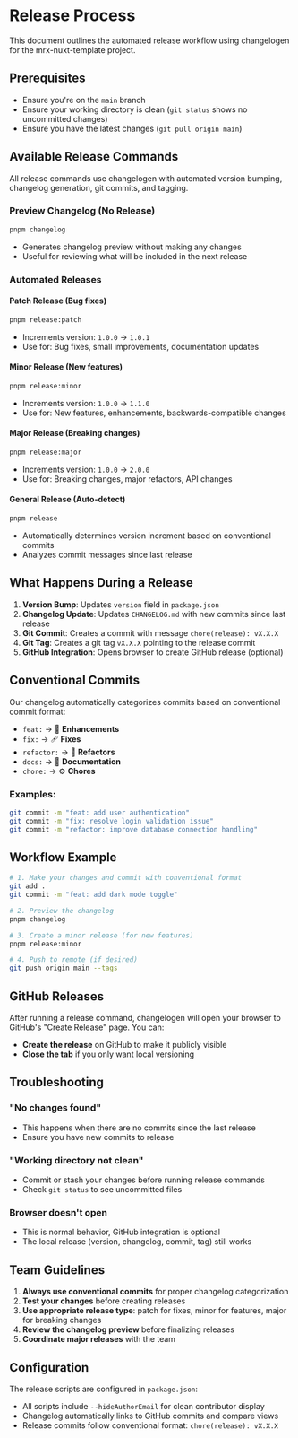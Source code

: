# Release Process

This document outlines the automated release workflow using changelogen for the mrx-nuxt-template project.

## Prerequisites

- Ensure you're on the `main` branch
- Ensure your working directory is clean (`git status` shows no uncommitted changes)
- Ensure you have the latest changes (`git pull origin main`)

## Available Release Commands

All release commands use changelogen with automated version bumping, changelog generation, git commits, and tagging.

### Preview Changelog (No Release)
```bash
pnpm changelog
```
- Generates changelog preview without making any changes
- Useful for reviewing what will be included in the next release

### Automated Releases

#### Patch Release (Bug fixes)
```bash
pnpm release:patch
```
- Increments version: `1.0.0` → `1.0.1`
- Use for: Bug fixes, small improvements, documentation updates

#### Minor Release (New features)
```bash
pnpm release:minor
```
- Increments version: `1.0.0` → `1.1.0`
- Use for: New features, enhancements, backwards-compatible changes

#### Major Release (Breaking changes)
```bash
pnpm release:major
```
- Increments version: `1.0.0` → `2.0.0`
- Use for: Breaking changes, major refactors, API changes

#### General Release (Auto-detect)
```bash
pnpm release
```
- Automatically determines version increment based on conventional commits
- Analyzes commit messages since last release

## What Happens During a Release

1. **Version Bump**: Updates `version` field in `package.json`
2. **Changelog Update**: Updates `CHANGELOG.md` with new commits since last release
3. **Git Commit**: Creates a commit with message `chore(release): vX.X.X`
4. **Git Tag**: Creates a git tag `vX.X.X` pointing to the release commit
5. **GitHub Integration**: Opens browser to create GitHub release (optional)

## Conventional Commits

Our changelog automatically categorizes commits based on conventional commit format:

- `feat:` → 🚀 **Enhancements**
- `fix:` → 🩹 **Fixes**
- `refactor:` → 💅 **Refactors**
- `docs:` → 📖 **Documentation**
- `chore:` → ⚙️ **Chores**

### Examples:
```bash
git commit -m "feat: add user authentication"
git commit -m "fix: resolve login validation issue"
git commit -m "refactor: improve database connection handling"
```

## Workflow Example

```bash
# 1. Make your changes and commit with conventional format
git add .
git commit -m "feat: add dark mode toggle"

# 2. Preview the changelog
pnpm changelog

# 3. Create a minor release (for new features)
pnpm release:minor

# 4. Push to remote (if desired)
git push origin main --tags
```

## GitHub Releases

After running a release command, changelogen will open your browser to GitHub's "Create Release" page. You can:

- **Create the release** on GitHub to make it publicly visible
- **Close the tab** if you only want local versioning

## Troubleshooting

### "No changes found"
- This happens when there are no commits since the last release
- Ensure you have new commits to release

### "Working directory not clean"
- Commit or stash your changes before running release commands
- Check `git status` to see uncommitted files

### Browser doesn't open
- This is normal behavior, GitHub integration is optional
- The local release (version, changelog, commit, tag) still works

## Team Guidelines

1. **Always use conventional commits** for proper changelog categorization
2. **Test your changes** before creating releases
3. **Use appropriate release type**: patch for fixes, minor for features, major for breaking changes
4. **Review the changelog preview** before finalizing releases
5. **Coordinate major releases** with the team

## Configuration

The release scripts are configured in `package.json`:
- All scripts include `--hideAuthorEmail` for clean contributor display
- Changelog automatically links to GitHub commits and compare views
- Release commits follow conventional format: `chore(release): vX.X.X`
